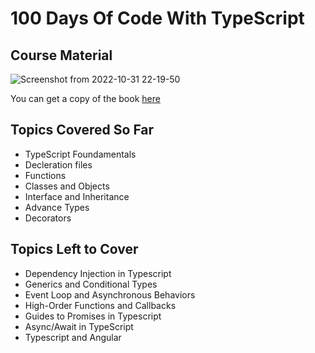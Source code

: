 # 100 Days Of Code With TypeScript

## Course Material
![Screenshot from 2022-10-31 22-19-50](https://user-images.githubusercontent.com/93985482/199113284-06ecefd5-3237-4b53-8237-bcc2dd673144.png)

You can get a copy of the book [here](https://www.packtpub.com/product/the-typescript-workshop/9781838828493)


## Topics Covered So Far
- TypeScript Foundamentals
- Decleration files
- Functions
- Classes and Objects
- Interface and Inheritance
- Advance Types
- Decorators

## Topics Left to Cover
- Dependency Injection in Typescript
- Generics and Conditional Types
- Event Loop and Asynchronous Behaviors
- High-Order Functions and Callbacks
- Guides to Promises in Typescript
- Async/Await in TypeScript
- Typescript and Angular



